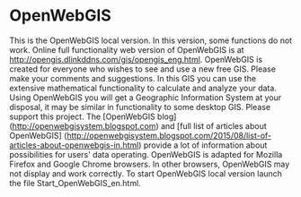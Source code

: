 # OpenWebGIS
This is the OpenWebGIS local version. In this version, some functions do not work. Online full functionality web version of OpenWebGIS is at http://opengis.dlinkddns.com/gis/opengis_eng.html.
OpenWebGIS is created for everyone who wishes to see and use a new free GIS. Please make your comments and suggestions. In this GIS you can use the extensive mathematical functionality to calculate and analyze your data. Using OpenWebGIS you will get a Geographic Information System at your disposal, it may be similar in functionality to some desktop GIS. Please support this project.
The [OpenWebGIS blog] (http://openwebgisystem.blogspot.com) and [full list of articles about OpenWebGIS] (http://openwebgisystem.blogspot.com/2015/08/list-of-articles-about-openwebgis-in.html) provide a lot of information about possibilities for users' data operating.
OpenWebGIS is adapted for Mozilla Firefox and Google Chrome browsers. In other browsers, OpenWebGIS may not display and work correctly. To start OpenWebGIS local version launch the file Start_OpenWebGIS_en.html.

